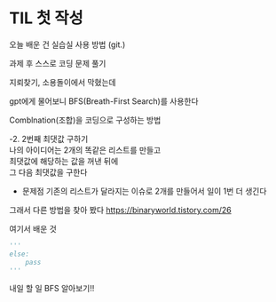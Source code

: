 # TIL 첫 작성

오늘 배운 건 실습실 사용 방법 (git.)

과제 후 스스로 코딩 문제 풀기

지뢰찾기, 소용돌이에서 막혔는데

gpt에게 물어보니 BFS(Breath-First Search)를 사용한다


Comblnation(조합)을 코딩으로 구성하는 방법



-2. 2번째 최댓값 구하기   
나의 아이디어는 2개의 똑같은 리스트를 만들고   
최댓값에 해당하는 값을 꺼낸 뒤에   
그 다음 최댓값을 구한다
  
- 문제점
기존의 리스트가 달라지는 이슈로 2개를 만들어서
일이 1번 더 생긴다   

그래서 다른 방법을 찾아 봤다
https://binaryworld.tistory.com/26

여기서 배운 것   
```python
'''
else:
    pass
'''
```   
내일 할 일
BFS 알아보기!!




